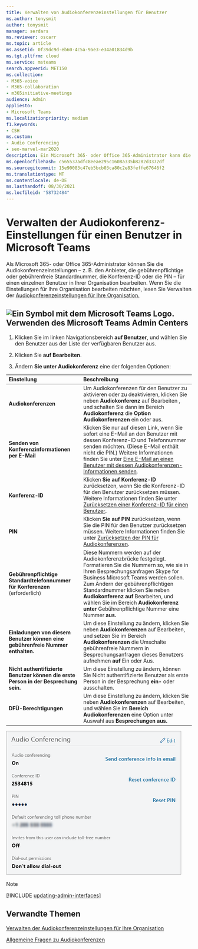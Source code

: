 ```yaml
---
title: Verwalten von Audiokonferenzeinstellungen für Benutzer
ms.author: tonysmit
author: tonysmit
manager: serdars
ms.reviewer: oscarr
ms.topic: article
ms.assetid: 0f39dc9d-eb60-4c5a-9ae3-e34a01834d9b
ms.tgt.pltfrm: cloud
ms.service: msteams
search.appverid: MET150
ms.collection:
- M365-voice
- M365-collaboration
- m365initiative-meetings
audience: Admin
appliesto:
- Microsoft Teams
ms.localizationpriority: medium
f1.keywords:
- CSH
ms.custom:
- Audio Conferencing
- seo-marvel-mar2020
description: Ein Microsoft 365- oder Office 365-Administrator kann die Einstellungen für Teams-Audiokonferenzen bearbeiten, einschließlich Anbieter, gebührenpflichtiger oder gebührenfreier Standardnummer, Konferenz-ID oder PIN für einen Benutzer.
ms.openlocfilehash: c565537adfc8eeae295c1608a335b8282d3372df
ms.sourcegitcommit: 15e90083c47eb5bcb03ca80c2e83feffe67646f2
ms.translationtype: MT
ms.contentlocale: de-DE
ms.lasthandoff: 08/30/2021
ms.locfileid: "58732484"
---
```

# <a name="manage-the-audio-conferencing-settings-for-a-user-in-microsoft-teams"></a>Verwalten der Audiokonferenz-Einstellungen für einen Benutzer in Microsoft Teams

Als Microsoft 365- oder Office 365-Administrator können Sie die Audiokonferenzeinstellungen – z. B. den Anbieter, die gebührenpflichtige oder gebührenfreie Standardnummer, die Konferenz-ID oder die PIN – für einen einzelnen Benutzer in Ihrer Organisation bearbeiten. Wenn Sie die Einstellungen für Ihre Organisation bearbeiten möchten, lesen Sie Verwalten der [Audiokonferenzeinstellungen für Ihre Organisation.](manage-the-audio-conferencing-settings-for-my-organization-in-teams.md)

## <a name="an-icon-showing-the-microsoft-teams-logo-using-the-microsoft-teams-admin-center"></a>![Ein Symbol mit dem Microsoft Teams Logo.](media/teams-logo-30x30.png) Verwenden des Microsoft Teams Admin Centers

1. Klicken Sie im linken Navigationsbereich **auf Benutzer**, und wählen Sie den Benutzer aus der Liste der verfügbaren Benutzer aus.

2. Klicken Sie **auf Bearbeiten**.

3. Ändern **Sie unter Audiokonferenz** eine der folgenden Optionen:

|**Einstellung**|**Beschreibung**|
|:-----|:-----|
|**Audiokonferenzen**|Um Audiokonferenzen für den Benutzer zu aktivieren  oder zu deaktivieren, klicken Sie neben **Audiokonferenz** auf Bearbeiten , und schalten Sie dann im Bereich **Audiokonferenz** die **Option Audiokonferenzen** ein oder aus.|
|**Senden von Konferenzinformationen per E-Mail**  |Klicken Sie nur auf diesen Link, wenn Sie sofort eine E-Mail an den Benutzer mit dessen Konferenz-ID und Telefonnummer senden möchten. (Diese E-Mail enthält nicht die PIN.) Weitere Informationen finden Sie unter [Eine E-Mail an einen Benutzer mit dessen Audiokonferenzen-Informationen senden](send-an-email-to-a-user-with-their-dial-in-information-in-teams.md).  |
|**Konferenz-ID**  |Klicken **Sie auf Konferenz-ID** zurücksetzen, wenn Sie die Konferenz-ID für den Benutzer zurücksetzen müssen. Weitere Informationen finden Sie unter [Zurücksetzen einer Konferenz-ID für einen Benutzer](reset-a-conference-id-for-a-user-in-teams.md).  |
|**PIN** |Klicken **Sie auf PIN** zurücksetzen, wenn Sie die PIN für den Benutzer zurücksetzen müssen. Weitere Informationen finden Sie unter [Zurücksetzen der PIN für Audiokonferenzen](reset-the-audio-conferencing-pin-in-teams.md). |
|**Gebührenpflichtige Standardtelefonnummer für Konferenzen** (erforderlich) |Diese Nummern werden auf der Audiokonferenzbrücke festgelegt. Formatieren Sie die Nummern so, wie sie in Ihren Besprechungsanfragen Skype for Business Microsoft Teams werden sollen. Zum Ändern der gebührenpflichtigen Standardnummer klicken Sie neben **Audiokonferenz auf** Bearbeiten, und wählen Sie im Bereich  **Audiokonferenz unter** Gebührenpflichtige Nummer eine Nummer **aus.** |
|**Einladungen von diesem Benutzer können eine gebührenfreie Nummer enthalten.**|Um diese Einstellung  zu ändern, klicken Sie neben **Audiokonferenzen** auf Bearbeiten, und setzen Sie im Bereich **Audiokonferenzen** die Umschalte gebührenfreie Nummern in Besprechungsanfragen dieses Benutzers aufnehmen **auf** Ein oder Aus. |
|**Nicht authentifizierte Benutzer können die erste Person in der Besprechung sein.**|Um diese Einstellung zu ändern, können Sie Nicht authentifizierte Benutzer als erste Person in der Besprechung **ein-** oder ausschalten.
|**DFÜ-Berechtigungen**|Um diese Einstellung  zu ändern, klicken Sie neben **Audiokonferenzen** auf Bearbeiten, und wählen Sie im **Bereich Audiokonferenzen** eine Option unter Auswahl aus **Besprechungen aus.**|

![Zeigt die Audiokonferenzeinstellungen für einen Benutzer an.](media/teams-manage-audio-conferencing-settings-for-a-user-image1.png)
 

> [!Note]
> [!INCLUDE [updating-admin-interfaces](includes/updating-admin-interfaces.md)]

## <a name="related-topics"></a>Verwandte Themen

[Verwalten der Audiokonferenzeinstellungen für Ihre Organisation](manage-the-audio-conferencing-settings-for-my-organization-in-teams.md)

[Allgemeine Fragen zu Audiokonferenzen](audio-conferencing-common-questions.md)
